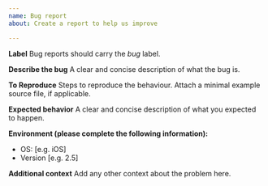 ```yaml
---
name: Bug report
about: Create a report to help us improve

---
```


**Label**
Bug reports should carry the _bug_ label.

**Describe the bug**
A clear and concise description of what the bug is.

**To Reproduce**
Steps to reproduce the behaviour.  Attach a minimal example source file, if applicable.

**Expected behavior**
A clear and concise description of what you expected to happen.

**Environment (please complete the following information):**
 - OS: [e.g. iOS]
 - Version [e.g. 2.5]

**Additional context**
Add any other context about the problem here.

